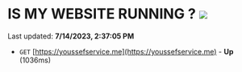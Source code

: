 # IS MY WEBSITE RUNNING ? [![](https://img.shields.io/static/v1?label=Sponsor&message=%E2%9D%A4&logo=GitHub&color=%23fe8e86)](https://github.com/sponsors/<username>)

Last updated: **7/14/2023, 2:37:05 PM**

- `GET` [https://youssefservice.me](https://youssefservice.me) - **Up** (1036ms)
